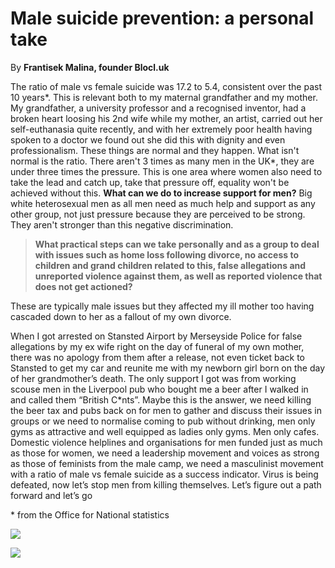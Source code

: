 Male suicide prevention: a personal take
========================================

By **Frantisek Malina, founder Blocl.uk**

The ratio of male vs female suicide was 17.2 to 5.4, consistent over the past 10
years\*. This is relevant both to my maternal grandfather and my mother. My
grandfather, a university professor and a recognised inventor, had a broken
heart loosing his 2nd wife while my mother, an artist, carried out her
self-euthanasia quite recently, and with her extremely poor health having spoken
to a doctor we found out she did this with dignity and even professionalism.
These things are normal and they happen. What isn't normal is the ratio. There
aren't 3 times as many men in the UK\*, they are under three times the pressure.
This is one area where women also need to take the lead and catch up, take that
pressure off, equality won't be achieved without this. **What can we do to
increase support for men?** Big white heterosexual men as all men need as much
help and support as any other group, not just pressure because they are
perceived to be strong. They aren't stronger than this negative discrimination.


> **What practical steps can we take personally and as a group to deal with issues
> such as home loss following divorce, no access to children and grand children
> related to this, false allegations and unreported violence against them, as well
> as reported violence that does not get actioned?**
> 
> 

These are typically male issues but they affected my ill mother too having
cascaded down to her as a fallout of my own divorce.

When I got arrested on Stansted Airport by Merseyside Police for false
allegations by my ex wife right on the day of funeral of my own mother, there
was no apology from them after a release, not even ticket back to Stansted to
get my car and reunite me with my newborn girl born on the day of her
grandmother’s death. The only support I got was from working scouse men in the
Liverpool pub who bought me a beer after I walked in and called them “British
C\*nts”. Maybe this is the answer, we need killing the beer tax and pubs back on
for men to gather and discuss their issues in groups or we need to normalise
coming to pub without drinking, men only gyms as attractive and well equipped as
ladies only gyms. Men only cafes. Domestic violence helplines and organisations
for men funded just as much as those for women, we need a leadership movement
and voices as strong as those of feminists from the male camp, we need a
masculinist movement with a ratio of male vs female suicide as a success
indicator. Virus is being defeated, now let’s stop men from killing themselves.
Let’s figure out a path forward and let’s go

\* from the Office for National statistics


![](https://i.ibb.co/4psbfKq/Zelmira-Malinova-nee-Rabarova.jpg)

![](https://i.ibb.co/527VHYk/Viliam-Rabara.jpg)


